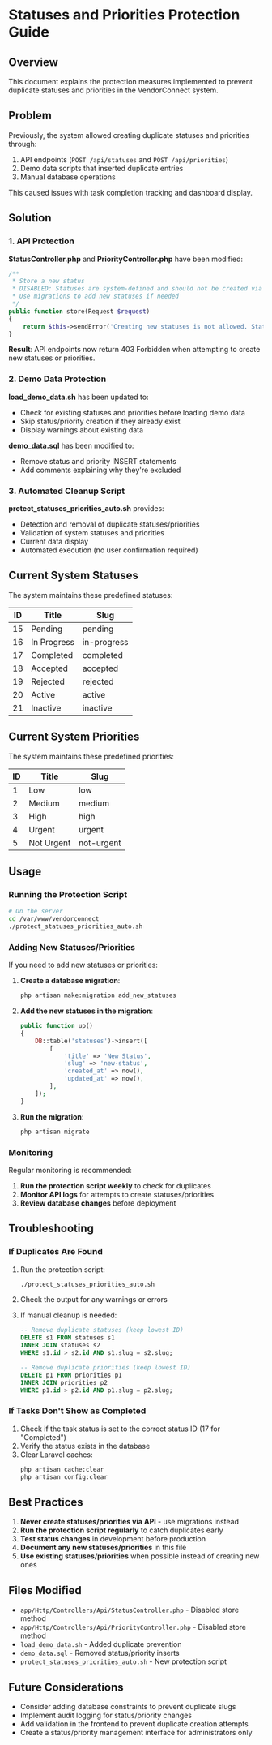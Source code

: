 # Statuses and Priorities Protection Guide

## Overview

This document explains the protection measures implemented to prevent duplicate statuses and priorities in the VendorConnect system.

## Problem

Previously, the system allowed creating duplicate statuses and priorities through:
1. API endpoints (`POST /api/statuses` and `POST /api/priorities`)
2. Demo data scripts that inserted duplicate entries
3. Manual database operations

This caused issues with task completion tracking and dashboard display.

## Solution

### 1. API Protection

**StatusController.php** and **PriorityController.php** have been modified:

```php
/**
 * Store a new status
 * DISABLED: Statuses are system-defined and should not be created via API
 * Use migrations to add new statuses if needed
 */
public function store(Request $request)
{
    return $this->sendError('Creating new statuses is not allowed. Statuses are system-defined and should be managed through database migrations only.', 403);
}
```

**Result**: API endpoints now return 403 Forbidden when attempting to create new statuses or priorities.

### 2. Demo Data Protection

**load_demo_data.sh** has been updated to:
- Check for existing statuses and priorities before loading demo data
- Skip status/priority creation if they already exist
- Display warnings about existing data

**demo_data.sql** has been modified to:
- Remove status and priority INSERT statements
- Add comments explaining why they're excluded

### 3. Automated Cleanup Script

**protect_statuses_priorities_auto.sh** provides:
- Detection and removal of duplicate statuses/priorities
- Validation of system statuses and priorities
- Current data display
- Automated execution (no user confirmation required)

## Current System Statuses

The system maintains these predefined statuses:

| ID | Title | Slug |
|----|-------|------|
| 15 | Pending | pending |
| 16 | In Progress | in-progress |
| 17 | Completed | completed |
| 18 | Accepted | accepted |
| 19 | Rejected | rejected |
| 20 | Active | active |
| 21 | Inactive | inactive |

## Current System Priorities

The system maintains these predefined priorities:

| ID | Title | Slug |
|----|-------|------|
| 1 | Low | low |
| 2 | Medium | medium |
| 3 | High | high |
| 4 | Urgent | urgent |
| 5 | Not Urgent | not-urgent |

## Usage

### Running the Protection Script

```bash
# On the server
cd /var/www/vendorconnect
./protect_statuses_priorities_auto.sh
```

### Adding New Statuses/Priorities

If you need to add new statuses or priorities:

1. **Create a database migration**:
   ```bash
   php artisan make:migration add_new_statuses
   ```

2. **Add the new statuses in the migration**:
   ```php
   public function up()
   {
       DB::table('statuses')->insert([
           [
               'title' => 'New Status',
               'slug' => 'new-status',
               'created_at' => now(),
               'updated_at' => now(),
           ],
       ]);
   }
   ```

3. **Run the migration**:
   ```bash
   php artisan migrate
   ```

### Monitoring

Regular monitoring is recommended:

1. **Run the protection script weekly** to check for duplicates
2. **Monitor API logs** for attempts to create statuses/priorities
3. **Review database changes** before deployment

## Troubleshooting

### If Duplicates Are Found

1. Run the protection script:
   ```bash
   ./protect_statuses_priorities_auto.sh
   ```

2. Check the output for any warnings or errors

3. If manual cleanup is needed:
   ```sql
   -- Remove duplicate statuses (keep lowest ID)
   DELETE s1 FROM statuses s1
   INNER JOIN statuses s2 
   WHERE s1.id > s2.id AND s1.slug = s2.slug;
   
   -- Remove duplicate priorities (keep lowest ID)
   DELETE p1 FROM priorities p1
   INNER JOIN priorities p2 
   WHERE p1.id > p2.id AND p1.slug = p2.slug;
   ```

### If Tasks Don't Show as Completed

1. Check if the task status is set to the correct status ID (17 for "Completed")
2. Verify the status exists in the database
3. Clear Laravel caches:
   ```bash
   php artisan cache:clear
   php artisan config:clear
   ```

## Best Practices

1. **Never create statuses/priorities via API** - use migrations instead
2. **Run the protection script regularly** to catch duplicates early
3. **Test status changes** in development before production
4. **Document any new statuses/priorities** in this file
5. **Use existing statuses/priorities** when possible instead of creating new ones

## Files Modified

- `app/Http/Controllers/Api/StatusController.php` - Disabled store method
- `app/Http/Controllers/Api/PriorityController.php` - Disabled store method
- `load_demo_data.sh` - Added duplicate prevention
- `demo_data.sql` - Removed status/priority inserts
- `protect_statuses_priorities_auto.sh` - New protection script

## Future Considerations

- Consider adding database constraints to prevent duplicate slugs
- Implement audit logging for status/priority changes
- Add validation in the frontend to prevent duplicate creation attempts
- Create a status/priority management interface for administrators only
